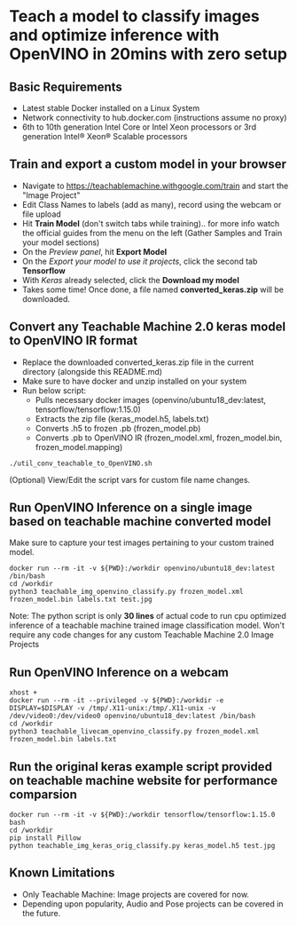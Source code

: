 # Teach a model to classify images and optimize inference with OpenVINO in 20mins with zero setup

## Basic Requirements
- Latest stable Docker installed on a Linux System
- Network connectivity to hub.docker.com (instructions assume no proxy)
- 6th to 10th generation Intel Core or Intel Xeon processors or 3rd generation Intel® Xeon® Scalable processors

## Train and export a custom model in your browser
- Navigate to https://teachablemachine.withgoogle.com/train and start the "Image Project"
- Edit Class Names to labels (add as many), record using the webcam or file upload
- Hit **Train Model** (don't switch tabs while training).. for more info watch the official guides from the menu on the left (Gather Samples and Train your model sections)
- On the *Preview panel*, hit **Export Model**
- On the *Export your model to use it projects*, click the second tab **Tensorflow**
- With *Keras* already selected, click the **Download my model**
- Takes some time! Once done, a file named **converted_keras.zip** will be downloaded.

## Convert any Teachable Machine 2.0 keras model to OpenVINO IR format
- Replace the downloaded converted_keras.zip file in the current directory (alongside this README.md)
- Make sure to have docker and unzip installed on your system
- Run below script:
    - Pulls necessary docker images (openvino/ubuntu18_dev:latest, tensorflow/tensorflow:1.15.0)
    - Extracts the zip file (keras_model.h5, labels.txt)
    - Converts .h5 to frozen .pb (frozen_model.pb)
    - Converts .pb to OpenVINO IR (frozen_model.xml, frozen_model.bin, frozen_model.mapping)
```
./util_conv_teachable_to_OpenVINO.sh
```
(Optional) View/Edit the script vars for custom file name changes.

## Run OpenVINO Inference on a single image based on teachable machine converted model
Make sure to capture your test images pertaining to your custom trained model.
```
docker run --rm -it -v ${PWD}:/workdir openvino/ubuntu18_dev:latest /bin/bash
cd /workdir
python3 teachable_img_openvino_classify.py frozen_model.xml frozen_model.bin labels.txt test.jpg
```
Note: The python script is only **30 lines** of actual code to run cpu optimized inference of a teachable machine trained image classification model. Won't require any code changes for any custom Teachable Machine 2.0 Image Projects

## Run OpenVINO Inference on a webcam
```
xhost +
docker run --rm -it --privileged -v ${PWD}:/workdir -e DISPLAY=$DISPLAY -v /tmp/.X11-unix:/tmp/.X11-unix -v /dev/video0:/dev/video0 openvino/ubuntu18_dev:latest /bin/bash
cd /workdir
python3 teachable_livecam_openvino_classify.py frozen_model.xml frozen_model.bin labels.txt
```

## Run the original keras example script provided on teachable machine website for performance comparsion
```
docker run --rm -it -v ${PWD}:/workdir tensorflow/tensorflow:1.15.0 bash
cd /workdir
pip install Pillow
python teachable_img_keras_orig_classify.py keras_model.h5 test.jpg
```

## Known Limitations
- Only Teachable Machine: Image projects are covered for now.
- Depending upon popularity, Audio and Pose projects can be covered in the future.


